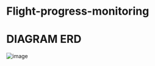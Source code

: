 # Flight-progress-monitoring
# DIAGRAM ERD
![image](https://github.com/Baranek05/Flight-progress-monitoring/assets/91942011/19284462-6a66-444d-a2b8-73e72f64f469)
